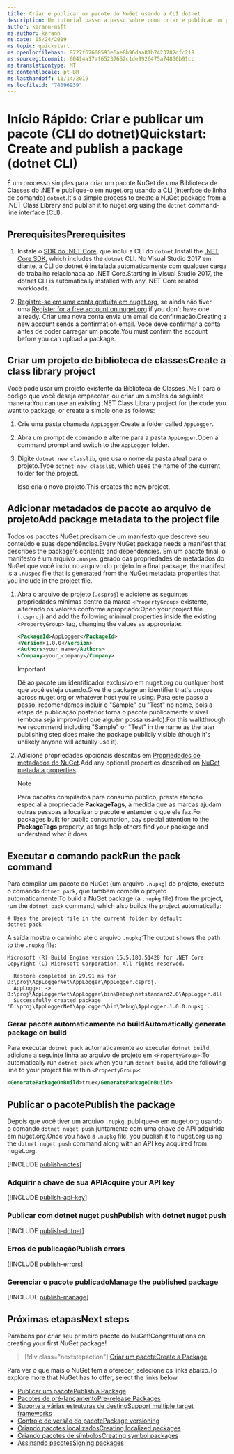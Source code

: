 ```yaml
---
title: Criar e publicar um pacote do NuGet usando a CLI dotnet
description: Um tutorial passo a passo sobre como criar e publicar um pacote NuGet usando a CLI do .NET Core, dotnet.
author: karann-msft
ms.author: karann
ms.date: 05/24/2019
ms.topic: quickstart
ms.openlocfilehash: 8727f67608593e6ae8b96daa81b7423782dfc219
ms.sourcegitcommit: 60414a17af65237652c1de9926475a74856b91cc
ms.translationtype: MT
ms.contentlocale: pt-BR
ms.lasthandoff: 11/14/2019
ms.locfileid: "74096939"
---
```

# <a name="quickstart-create-and-publish-a-package-dotnet-cli"></a><span data-ttu-id="13abe-103">Início Rápido: Criar e publicar um pacote (CLI do dotnet)</span><span class="sxs-lookup"><span data-stu-id="13abe-103">Quickstart: Create and publish a package (dotnet CLI)</span></span>

<span data-ttu-id="13abe-104">É um processo simples para criar um pacote NuGet de uma Biblioteca de Classes do .NET e publique-o em nuget.org usando a CLI (interface de linha de comando) `dotnet`.</span><span class="sxs-lookup"><span data-stu-id="13abe-104">It's a simple process to create a NuGet package from a .NET Class Library and publish it to nuget.org using the `dotnet` command-line interface (CLI).</span></span>

## <a name="prerequisites"></a><span data-ttu-id="13abe-105">Prerequisites</span><span class="sxs-lookup"><span data-stu-id="13abe-105">Prerequisites</span></span>

1. <span data-ttu-id="13abe-106">Instale o [SDK do .NET Core](https://www.microsoft.com/net/download/), que inclui a CLI do `dotnet`.</span><span class="sxs-lookup"><span data-stu-id="13abe-106">Install the [.NET Core SDK](https://www.microsoft.com/net/download/), which includes the `dotnet` CLI.</span></span> <span data-ttu-id="13abe-107">No Visual Studio 2017 em diante, a CLI do dotnet é instalada automaticamente com qualquer carga de trabalho relacionada ao .NET Core.</span><span class="sxs-lookup"><span data-stu-id="13abe-107">Starting in Visual Studio 2017, the dotnet CLI is automatically installed with any .NET Core related workloads.</span></span>

1. <span data-ttu-id="13abe-108">[Registre-se em uma conta gratuita em nuget.org](https://www.nuget.org/users/account/LogOn?returnUrl=%2F), se ainda não tiver uma.</span><span class="sxs-lookup"><span data-stu-id="13abe-108">[Register for a free account on nuget.org](https://www.nuget.org/users/account/LogOn?returnUrl=%2F) if you don't have one already.</span></span> <span data-ttu-id="13abe-109">Criar uma nova conta envia um email de confirmação.</span><span class="sxs-lookup"><span data-stu-id="13abe-109">Creating a new account sends a confirmation email.</span></span> <span data-ttu-id="13abe-110">Você deve confirmar a conta antes de poder carregar um pacote.</span><span class="sxs-lookup"><span data-stu-id="13abe-110">You must confirm the account before you can upload a package.</span></span>

## <a name="create-a-class-library-project"></a><span data-ttu-id="13abe-111">Criar um projeto de biblioteca de classes</span><span class="sxs-lookup"><span data-stu-id="13abe-111">Create a class library project</span></span>

<span data-ttu-id="13abe-112">Você pode usar um projeto existente da Biblioteca de Classes .NET para o código que você deseja empacotar, ou criar um simples da seguinte maneira:</span><span class="sxs-lookup"><span data-stu-id="13abe-112">You can use an existing .NET Class Library project for the code you want to package, or create a simple one as follows:</span></span>

1. <span data-ttu-id="13abe-113">Crie uma pasta chamada `AppLogger`.</span><span class="sxs-lookup"><span data-stu-id="13abe-113">Create a folder called `AppLogger`.</span></span>

1. <span data-ttu-id="13abe-114">Abra um prompt de comando e alterne para a pasta `AppLogger`.</span><span class="sxs-lookup"><span data-stu-id="13abe-114">Open a command prompt and switch to the `AppLogger` folder.</span></span>

1. <span data-ttu-id="13abe-115">Digite `dotnet new classlib`, que usa o nome da pasta atual para o projeto.</span><span class="sxs-lookup"><span data-stu-id="13abe-115">Type `dotnet new classlib`, which uses the name of the current folder for the project.</span></span>

   <span data-ttu-id="13abe-116">Isso cria o novo projeto.</span><span class="sxs-lookup"><span data-stu-id="13abe-116">This creates the new project.</span></span>

## <a name="add-package-metadata-to-the-project-file"></a><span data-ttu-id="13abe-117">Adicionar metadados de pacote ao arquivo de projeto</span><span class="sxs-lookup"><span data-stu-id="13abe-117">Add package metadata to the project file</span></span>

<span data-ttu-id="13abe-118">Todos os pacotes NuGet precisam de um manifesto que descreve seu conteúdo e suas dependências.</span><span class="sxs-lookup"><span data-stu-id="13abe-118">Every NuGet package needs a manifest that describes the package's contents and dependencies.</span></span> <span data-ttu-id="13abe-119">Em um pacote final, o manifesto é um arquivo `.nuspec` gerado das propriedades de metadados do NuGet que você inclui no arquivo do projeto.</span><span class="sxs-lookup"><span data-stu-id="13abe-119">In a final package, the manifest is a `.nuspec` file that is generated from the NuGet metadata properties that you include in the project file.</span></span>

1. <span data-ttu-id="13abe-120">Abra o arquivo de projeto (`.csproj`) e adicione as seguintes propriedades mínimas dentro da marca `<PropertyGroup>` existente, alterando os valores conforme apropriado:</span><span class="sxs-lookup"><span data-stu-id="13abe-120">Open your project file (`.csproj`) and add the following minimal properties inside the existing `<PropertyGroup>` tag, changing the values as appropriate:</span></span>

    ```xml
    <PackageId>AppLogger</PackageId>
    <Version>1.0.0</Version>
    <Authors>your_name</Authors>
    <Company>your_company</Company>
    ```

    > [!Important]
    > <span data-ttu-id="13abe-121">Dê ao pacote um identificador exclusivo em nuget.org ou qualquer host que você esteja usando.</span><span class="sxs-lookup"><span data-stu-id="13abe-121">Give the package an identifier that's unique across nuget.org or whatever host you're using.</span></span> <span data-ttu-id="13abe-122">Para este passo a passo, recomendamos incluir o "Sample" ou "Test" no nome, pois a etapa de publicação posterior torna o pacote publicamente visível (embora seja improvável que alguém possa usá-lo).</span><span class="sxs-lookup"><span data-stu-id="13abe-122">For this walkthrough we recommend including "Sample" or "Test" in the name as the later publishing step does make the package publicly visible (though it's unlikely anyone will actually use it).</span></span>

1. <span data-ttu-id="13abe-123">Adicione propriedades opcionais descritas em [Propriedades de metadados do NuGet](/dotnet/core/tools/csproj#nuget-metadata-properties).</span><span class="sxs-lookup"><span data-stu-id="13abe-123">Add any optional properties described on [NuGet metadata properties](/dotnet/core/tools/csproj#nuget-metadata-properties).</span></span>

    > [!Note]
    > <span data-ttu-id="13abe-124">Para pacotes compilados para consumo público, preste atenção especial à propriedade **PackageTags**, à medida que as marcas ajudam outras pessoas a localizar o pacote e entender o que ele faz.</span><span class="sxs-lookup"><span data-stu-id="13abe-124">For packages built for public consumption, pay special attention to the **PackageTags** property, as tags help others find your package and understand what it does.</span></span>

## <a name="run-the-pack-command"></a><span data-ttu-id="13abe-125">Executar o comando pack</span><span class="sxs-lookup"><span data-stu-id="13abe-125">Run the pack command</span></span>

<span data-ttu-id="13abe-126">Para compilar um pacote do NuGet (um arquivo `.nupkg`) do projeto, execute o comando `dotnet pack`, que também compila o projeto automaticamente:</span><span class="sxs-lookup"><span data-stu-id="13abe-126">To build a NuGet package (a `.nupkg` file) from the project, run the `dotnet pack` command, which also builds the project automatically:</span></span>

```cli
# Uses the project file in the current folder by default
dotnet pack
```

<span data-ttu-id="13abe-127">A saída mostra o caminho até o arquivo `.nupkg`:</span><span class="sxs-lookup"><span data-stu-id="13abe-127">The output shows the path to the `.nupkg` file:</span></span>

```output
Microsoft (R) Build Engine version 15.5.180.51428 for .NET Core
Copyright (C) Microsoft Corporation. All rights reserved.

  Restore completed in 29.91 ms for D:\proj\AppLoggerNet\AppLogger\AppLogger.csproj.
  AppLogger -> D:\proj\AppLoggerNet\AppLogger\bin\Debug\netstandard2.0\AppLogger.dll
  Successfully created package 'D:\proj\AppLoggerNet\AppLogger\bin\Debug\AppLogger.1.0.0.nupkg'.
```

### <a name="automatically-generate-package-on-build"></a><span data-ttu-id="13abe-128">Gerar pacote automaticamente no build</span><span class="sxs-lookup"><span data-stu-id="13abe-128">Automatically generate package on build</span></span>

<span data-ttu-id="13abe-129">Para executar `dotnet pack` automaticamente ao executar `dotnet build`, adicione a seguinte linha ao arquivo de projeto em `<PropertyGroup>`:</span><span class="sxs-lookup"><span data-stu-id="13abe-129">To automatically run `dotnet pack` when you run `dotnet build`, add the following line to your project file within `<PropertyGroup>`:</span></span>

```xml
<GeneratePackageOnBuild>true</GeneratePackageOnBuild>
```

## <a name="publish-the-package"></a><span data-ttu-id="13abe-130">Publicar o pacote</span><span class="sxs-lookup"><span data-stu-id="13abe-130">Publish the package</span></span>

<span data-ttu-id="13abe-131">Depois que você tiver um arquivo `.nupkg`, publique-o em nuget.org usando o comando `dotnet nuget push` juntamente com uma chave de API adquirida em nuget.org.</span><span class="sxs-lookup"><span data-stu-id="13abe-131">Once you have a `.nupkg` file, you publish it to nuget.org using the `dotnet nuget push` command along with an API key acquired from nuget.org.</span></span>

[!INCLUDE [publish-notes](includes/publish-notes.md)]

### <a name="acquire-your-api-key"></a><span data-ttu-id="13abe-132">Adquirir a chave de sua API</span><span class="sxs-lookup"><span data-stu-id="13abe-132">Acquire your API key</span></span>

[!INCLUDE [publish-api-key](includes/publish-api-key.md)]

### <a name="publish-with-dotnet-nuget-push"></a><span data-ttu-id="13abe-133">Publicar com dotnet nuget push</span><span class="sxs-lookup"><span data-stu-id="13abe-133">Publish with dotnet nuget push</span></span>

[!INCLUDE [publish-dotnet](includes/publish-dotnet.md)]

### <a name="publish-errors"></a><span data-ttu-id="13abe-134">Erros de publicação</span><span class="sxs-lookup"><span data-stu-id="13abe-134">Publish errors</span></span>

[!INCLUDE [publish-errors](includes/publish-errors.md)]

### <a name="manage-the-published-package"></a><span data-ttu-id="13abe-135">Gerenciar o pacote publicado</span><span class="sxs-lookup"><span data-stu-id="13abe-135">Manage the published package</span></span>

[!INCLUDE [publish-manage](includes/publish-manage.md)]

## <a name="next-steps"></a><span data-ttu-id="13abe-136">Próximas etapas</span><span class="sxs-lookup"><span data-stu-id="13abe-136">Next steps</span></span>

<span data-ttu-id="13abe-137">Parabéns por criar seu primeiro pacote do NuGet!</span><span class="sxs-lookup"><span data-stu-id="13abe-137">Congratulations on creating your first NuGet package!</span></span>

> [!div class="nextstepaction"]
> [<span data-ttu-id="13abe-138">Criar um pacote</span><span class="sxs-lookup"><span data-stu-id="13abe-138">Create a Package</span></span>](../create-packages/creating-a-package-dotnet-cli.md)

<span data-ttu-id="13abe-139">Para ver o que mais o NuGet tem a oferecer, selecione os links abaixo.</span><span class="sxs-lookup"><span data-stu-id="13abe-139">To explore more that NuGet has to offer, select the links below.</span></span>

- [<span data-ttu-id="13abe-140">Publicar um pacote</span><span class="sxs-lookup"><span data-stu-id="13abe-140">Publish a Package</span></span>](../nuget-org/publish-a-package.md)
- [<span data-ttu-id="13abe-141">Pacotes de pré-lançamento</span><span class="sxs-lookup"><span data-stu-id="13abe-141">Pre-release Packages</span></span>](../create-packages/Prerelease-Packages.md)
- [<span data-ttu-id="13abe-142">Suporte a várias estruturas de destino</span><span class="sxs-lookup"><span data-stu-id="13abe-142">Support multiple target frameworks</span></span>](../create-packages/multiple-target-frameworks-project-file.md)
- [<span data-ttu-id="13abe-143">Controle de versão do pacote</span><span class="sxs-lookup"><span data-stu-id="13abe-143">Package versioning</span></span>](../concepts/package-versioning.md)
- [<span data-ttu-id="13abe-144">Criando pacotes localizados</span><span class="sxs-lookup"><span data-stu-id="13abe-144">Creating localized packages</span></span>](../create-packages/creating-localized-packages.md)
- [<span data-ttu-id="13abe-145">Criando pacotes de símbolos</span><span class="sxs-lookup"><span data-stu-id="13abe-145">Creating symbol packages</span></span>](../create-packages/symbol-packages-snupkg.md)
- [<span data-ttu-id="13abe-146">Assinando pacotes</span><span class="sxs-lookup"><span data-stu-id="13abe-146">Signing packages</span></span>](../create-packages/Sign-a-package.md)

